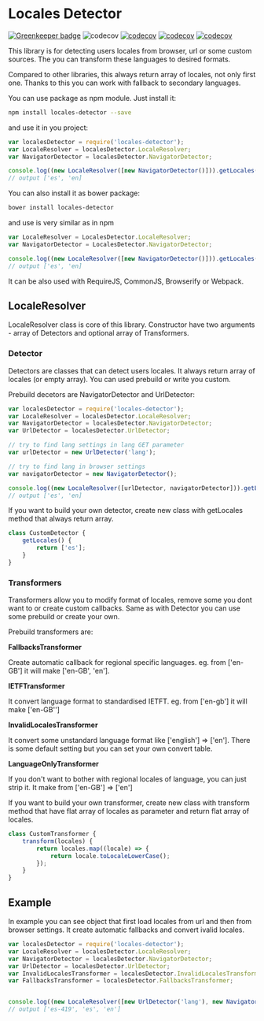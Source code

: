 Locales Detector
============

[![Greenkeeper badge](https://badges.greenkeeper.io/fabulator/locales-detector.svg)](https://greenkeeper.io/)
![codecov](https://img.shields.io/bower/v/locales-detector.svg) [![codecov](https://img.shields.io/npm/v/locales-detector.svg)](https://www.npmjs.com/package/locales-detector) [![codecov](https://codecov.io/gh/fabulator/locales-detector/branch/master/graph/badge.svg)](https://codecov.io/gh/fabulator/locales-detector) [![codecov](https://travis-ci.org/fabulator/locales-detector.svg?branch=master)](https://travis-ci.org/fabulator/locales-detector)

This library is for detecting users locales from browser, url or some custom sources. The you can transform these languages to desired formats. 

Compared to other libraries, this always return array of locales, not only first one. Thanks to this you can work with fallback to secondary languages.

You can use package as npm module. Just install it:

```sh
npm install locales-detector --save
```

and use it in you project:

```js
var localesDetector = require('locales-detector');
var LocaleResolver = localesDetector.LocaleResolver;
var NavigatorDetector = localesDetector.NavigatorDetector;

console.log((new LocaleResolver([new NavigatorDetector()])).getLocales());
// output ['es', 'en]
```

You can also install it as bower package:
```sh
bower install locales-detector
```

and use is very similar as in npm
```js
var LocaleResolver = LocalesDetector.LocaleResolver;
var NavigatorDetector = LocalesDetector.NavigatorDetector;

console.log((new LocaleResolver([new NavigatorDetector()])).getLocales());
// output ['es', 'en]
```

It can be also used with RequireJS, CommonJS, Browserify or Webpack.

## LocaleResolver
LocaleResolver class is core of this library. Constructor have two arguments - array of Detectors and optional array of Transformers.

### Detector
Detectors are classes that can detect users locales. It always return array of locales (or empty array). You can used prebuild or write you custom.

Prebuild decetors are NavigatorDetector and UrlDetector:

```js
var localesDetector = require('locales-detector');
var LocaleResolver = localesDetector.LocaleResolver;
var NavigatorDetector = localesDetector.NavigatorDetector;
var UrlDetector = localesDetector.UrlDetector;

// try to find lang settings in lang GET parameter
var urlDetector = new UrlDetector('lang');

// try to find lang in browser settings
var navigatorDetector = new NavigatorDetector();

console.log((new LocaleResolver([urlDetector, navigatorDetector])).getLocales());
// output ['es', 'en]
```

If you want to build your own detector, create new class with getLocales method that always return array.

```js
class CustomDetector {
    getLocales() {
        return ['es'];
    }
}
```

### Transformers

Transformers allow you to modify format of locales, remove some you dont want to or create custom callbacks. Same as with Detector you can use some prebuild or create your own.

Prebuild transformers are:

**FallbacksTransformer**

Create automatic callback for regional specific languages. eg. from ['en-GB'] it will make ['en-GB', 'en'].

**IETFTransformer**

It convert language format to standardised IETFT. eg. from ['en-gb'] it will make ['en-GB'']

**InvalidLocalesTransformer**

It convert some unstandard language format like ['english'] => ['en']. There is some default setting but you can set your own convert table. 

**LanguageOnlyTransformer**

If you don't want to bother with regional locales of language, you can just strip it. It make from ['en-GB'] => ['en']

If you want to build your own transformer, create new class with transform method that have flat array of locales as parameter and return flat array of locales.

```js
class CustomTransformer {
    transform(locales) {
        return locales.map((locale) => {
            return locale.toLocaleLowerCase();
        });
    }
}
```

## Example

In example you can see object that first load locales from url and then from browser settings. It create automatic fallbacks and convert ivalid locales.

```js
var localesDetector = require('locales-detector');
var LocaleResolver = localesDetector.LocaleResolver;
var NavigatorDetector = localesDetector.NavigatorDetector;
var UrlDetector = localesDetector.UrlDetector;
var InvalidLocalesTransformer = localesDetector.InvalidLocalesTransformer;
var FallbacksTransformer = localesDetector.FallbacksTransformer;


console.log((new LocaleResolver([new UrlDetector('lang'), new NavigatorDetector()], [new InvalidLocalesTransformer(), new FallbacksTransformer()])).getLocales());
// output ['es-419', 'es', 'en']
```
